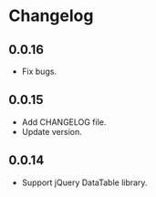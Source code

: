 # Changelog

## 0.0.16

* Fix bugs.

## 0.0.15

* Add CHANGELOG file.
* Update version.

## 0.0.14

* Support jQuery DataTable library.
